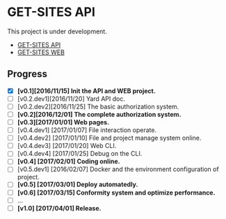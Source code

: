# GET-SITES API

This project is under development.

- [GET-SITES API](https://github.com/pinewong/get-sites-api)
- [GET-SITES WEB](https://github.com/pinewong/get-sites-web)

## Progress

- [X] **[v0.1][2016/11/15] Init the API and WEB project.**
- [ ] [v0.2.dev1][2016/11/20] Yard API doc.
- [ ] [v0.2.dev2][2016/11/25] The basic authorization system.
- [ ] **[v0.2][2016/12/01] The complete authorization system.**
- [ ] **[v0.3][2017/01/01] Web pages.**
- [ ] [v0.4.dev1] [2017/01/07] File interaction operate.
- [ ] [v0.4.dev2] [2017/01/10] File and project manage system online.
- [ ] [v0.4.dev3] [2017/01/20] Web CLI.
- [ ] [v0.4.dev4] [2017/01/25] Debug on the CLI.
- [ ] **[v0.4] [2017/02/01] Coding online.**
- [ ] [v0.5.dev1] [2016/02/07] Docker and the environment configuration of project.
- [ ] **[v0.5] [2017/03/01] Deploy automatedly.**
- [ ] **[v0.6] [2017/03/15] Conformity system and optimize performance.**
- [ ] ...
- [ ] **[v1.0] [2017/04/01] Release.**
